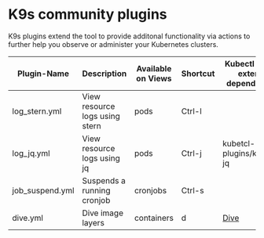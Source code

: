 # K9s community plugins

K9s plugins extend the tool to provide additonal functionality via actions to further help you observe or administer your Kubernetes clusters.

| Plugin-Name     | Description                    | Available on Views | Shortcut | Kubectl plugin, external dependencies     |
|-----------------|--------------------------------|--------------------|----------|-------------------------------------------|
| log_stern.yml   | View resource logs using stern | pods               | Ctrl-l   |                                           |
| log_jq.yml      | View resource logs using jq    | pods               | Ctrl-j   | kubetcl-plugins/kubectl-jq                |
| job_suspend.yml | Suspends a running cronjob     | cronjobs           | Ctrl-s   |                                           |
| dive.yml        | Dive image layers              | containers         | d        | [Dive](https://github.com/wagoodman/dive) |
